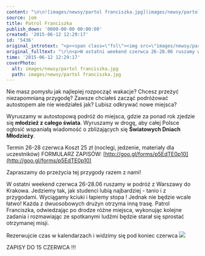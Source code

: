```yaml
---
content: "\n\n![images/newsy/partol franciszka.jpg](images/newsy/partol franciszka.jpg)Nie masz pomysłu jak najlepiej rozpocząć wakacje? Chcesz przeżyć niezapomnianą przygodę? Zawsze chciałeś zacząć podróżować autostopem ale nie wiedziałeś jak? Lubisz odkrywać nowe miejsca?\n \n Wyruszamy w autostopową podróż do miejsca, gdzie za ponad rok zjedzie się **młodzież z całego świata**. Wyruszamy w drogę, aby całej Polsce ogłosić wspaniałą wiadomość o zbliżających się **Światowych Dniach Młodzieży**. \n \n\r\n\nTermin 26-28 czerwca\nKoszt 25 zł (noclegi, jedzenie, materiały dla uczestników)\nFORMULARZ ZAPISÓW: [http://goo.gl/forms/p5EdTE0p10](http://goo.gl/forms/p5EdTE0p10)\n\r\n\n Zapraszamy do przeżycia tej przygody razem z nami! \n\r\n\n<!--{{intro-break}}-->\n\r\n\nW ostatni weekend czerwca 26-28.06 ruszamy w podróż z Warszawy do Krakowa. Jedziemy tak, jak studenci lubią najbardziej - tanio i z przygodami. Wyciągamy kciuki i łapiemy stopa ! Jednak nie będzie wcale łatwo! Każda z dwuosobowych drużyn otrzyma inną trasę. Patrol Franciszka, odwiedzając po drodze różne miejsca, wykonując kolejne zadania i rozmawiając ze spotkanymi ludźmi będzie starał się sprostać otrzymanej misji. \n\r\n\n Rezerwujcie czas w kalendarzach i widzimy się pod koniec czerwca ![](http://goo.gl/forms/p5EdTE0p10)\n \n ZAPISY DO 15 CZERWCA !!!\n"
source: jom
title: Patrol Franciszka
publish_down: '0000-00-00 00:00:00'
created: '2015-06-12 12:29:17'
id: '5436'
original_introtext: "<p><span class=\"fsl\"><img src=\"images/newsy/partol franciszka.jpg\" border=\"0\" alt=\"\" width=\"313\" height=\"114\" style=\"display: block; margin-left: auto; margin-right: auto;\" /></span><span class=\"fsl\"><span class=\"fsl\">Nie ma</span><span class=\"fsl\">sz po</span>mysłu jak najlepiej rozpocząć wakacje? Chcesz przeżyć niezapomnianą przygodę? Zawsze chciałeś zacząć podróżować autostopem ale nie wiedziałeś jak? Lubisz odkrywać nowe miejsca?<br /> <br /> Wyruszamy w autostopową podróż do miejsca, gdzie za ponad rok zjedzie się <strong>młodzież z całego świata</strong>. Wyruszamy w drogę, aby całej Polsce ogłosić wspaniałą wiadomość o zbliżających się <strong>Światowych Dniach Młodzieży</strong>. <br /> </span></p>\r\n<p style=\"text-align: justify;\">Termin 26-28 czerwca<br /><span class=\"fsl\"><span class=\"fsl\"><span class=\"text_exposed_show\">Koszt 25 zł (noclegi, jedzenie, materiały dla uczestników)<br /></span></span></span><span class=\"fsl\"><span class=\"text_exposed_show\">FORMULARZ ZAPISÓW: <a href=\"http://goo.gl/forms/p5EdTE0p10\" target=\"_blank\" rel=\"nofollow nofollow\"><span>http://goo.gl/forms/</span>p5EdTE0p10</a></span></span></p>\r\n<p style=\"text-align: justify;\"><span class=\"fsl\"> Zapraszamy do przeżycia tej przygody razem z nami! </span></p>\r\n"
original_fulltext: "\r\n<p>W ostatni weekend czerwca 26-28.06 ruszamy w podróż z Warszawy do Krakowa. Jedziemy tak, jak studenci lubią najbardziej - tanio i z przygodami. Wyciągamy kciuki i łapiemy stopa ! Jednak nie będzie wcale łatwo! Każda z dwuosobowych drużyn otrzyma inną trasę. Patrol Franciszka, odwiedzając po drodze różne miejsca, wykonując kolejne zadania i rozmawiając ze spotkanymi ludźmi będzie starał się sprostać otrzymanej misji. </p>\r\n<p><span class=\"fsl\"><span class=\"text_exposed_show\"> Rezerwujcie czas w kalendarzach i widzimy się pod koniec czerwca !<a href=\"http://goo.gl/forms/p5EdTE0p10\" target=\"_blank\" rel=\"nofollow nofollow\"></a><br /> <br /> ZAPISY DO 15 CZERWCA !!!</span></span></p>"
time: '2015-06-12 12:29:17'
coverPhoto:
  alt: images/newsy/partol franciszka.jpg
  path: images/newsy/partol franciszka.jpg
---
```

Nie masz pomysłu jak najlepiej rozpocząć wakacje? Chcesz przeżyć niezapomnianą przygodę? Zawsze chciałeś zacząć podróżować autostopem ale nie wiedziałeś jak? Lubisz odkrywać nowe miejsca?
 
 Wyruszamy w autostopową podróż do miejsca, gdzie za ponad rok zjedzie się **młodzież z całego świata**. Wyruszamy w drogę, aby całej Polsce ogłosić wspaniałą wiadomość o zbliżających się **Światowych Dniach Młodzieży**. 
 


Termin 26-28 czerwca
Koszt 25 zł (noclegi, jedzenie, materiały dla uczestników)
FORMULARZ ZAPISÓW: [http://goo.gl/forms/p5EdTE0p10](http://goo.gl/forms/p5EdTE0p10)


 Zapraszamy do przeżycia tej przygody razem z nami! 


<!--{{intro-break}}-->


W ostatni weekend czerwca 26-28.06 ruszamy w podróż z Warszawy do Krakowa. Jedziemy tak, jak studenci lubią najbardziej - tanio i z przygodami. Wyciągamy kciuki i łapiemy stopa ! Jednak nie będzie wcale łatwo! Każda z dwuosobowych drużyn otrzyma inną trasę. Patrol Franciszka, odwiedzając po drodze różne miejsca, wykonując kolejne zadania i rozmawiając ze spotkanymi ludźmi będzie starał się sprostać otrzymanej misji. 


 Rezerwujcie czas w kalendarzach i widzimy się pod koniec czerwca ![](http://goo.gl/forms/p5EdTE0p10)
 
 ZAPISY DO 15 CZERWCA !!!


<!--{{json:{"created_date":"2015-06-12 12:29:17","publish_down":"0000-00-00 00:00:00","id":"5436"}}}-->